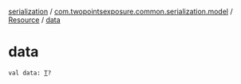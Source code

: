 [serialization](../../index.md) / [com.twopointsexposure.common.serialization.model](../index.md) / [Resource](index.md) / [data](./data.md)

# data

`val data: `[`T`](index.md#T)`?`